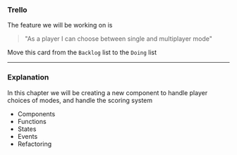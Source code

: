 ### Trello

The feature we will be working on is

> "As a player I can choose between single and multiplayer mode"

Move this card from the `Backlog` list to the `Doing` list

---

### Explanation

In this chapter we will be creating a new component to handle player choices of modes, and handle the scoring system

- Components
- Functions
- States
- Events
- Refactoring
